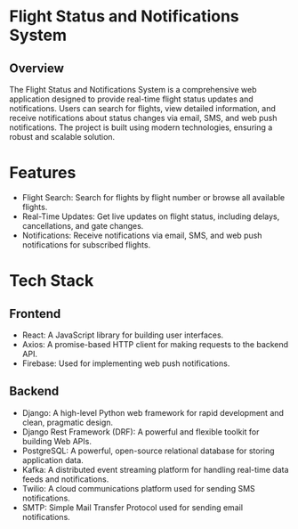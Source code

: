# Flight Status and Notifications System
## Overview
The Flight Status and Notifications System is a comprehensive web application designed to provide real-time flight status updates and notifications. Users can search for flights, view detailed information, and receive notifications about status changes via email, SMS, and web push notifications. The project is built using modern technologies, ensuring a robust and scalable solution.

# Features
- Flight Search: Search for flights by flight number or browse all available flights.
- Real-Time Updates: Get live updates on flight status, including delays, cancellations, and gate changes.
- Notifications: Receive notifications via email, SMS, and web push notifications for subscribed flights.

# Tech Stack
## Frontend
- React: A JavaScript library for building user interfaces.
- Axios: A promise-based HTTP client for making requests to the backend API.
- Firebase: Used for implementing web push notifications.
## Backend
- Django: A high-level Python web framework for rapid development and clean, pragmatic design.
- Django Rest Framework (DRF): A powerful and flexible toolkit for building Web APIs.
- PostgreSQL: A powerful, open-source relational database for storing application data.
- Kafka: A distributed event streaming platform for handling real-time data feeds and notifications.
- Twilio: A cloud communications platform used for sending SMS notifications.
- SMTP: Simple Mail Transfer Protocol used for sending email notifications.
